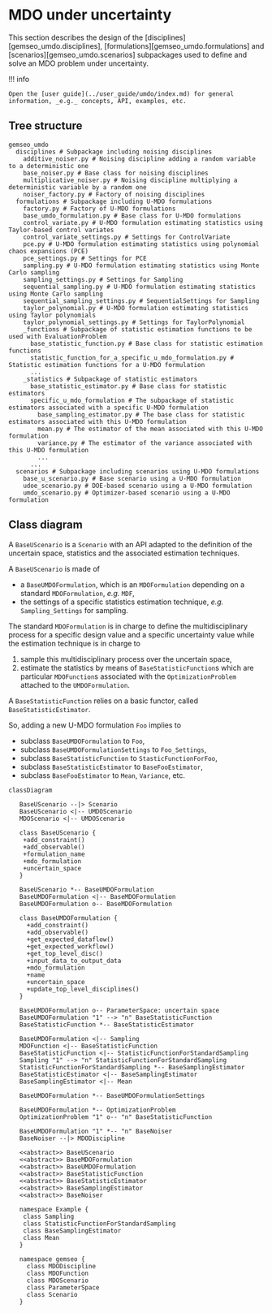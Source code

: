 <!--
Copyright 2021 IRT Saint Exupéry, https://www.irt-saintexupery.com

This work is licensed under the Creative Commons Attribution-ShareAlike 4.0
International License. To view a copy of this license, visit
http://creativecommons.org/licenses/by-sa/4.0/ or send a letter to Creative
Commons, PO Box 1866, Mountain View, CA 94042, USA.
-->
# MDO under uncertainty

This section describes the design of
the [disciplines][gemseo_umdo.disciplines],
[formulations][gemseo_umdo.formulations]
and [scenarios][gemseo_umdo.scenarios]
subpackages
used to define and solve an MDO problem under uncertainty.

!!! info

    Open the [user guide](../user_guide/umdo/index.md) for general information, _e.g._ concepts, API, examples, etc.

## Tree structure

```tree
gemseo_umdo
  disciplines # Subpackage including noising disciplines
    additive_noiser.py # Noising discipline adding a random variable to a deterministic one
    base_noiser.py # Base class for noising disciplines
    multiplicative_noiser.py # Noising discipline multiplying a deterministic variable by a random one
    noiser_factory.py # Factory of noising disciplines
  formulations # Subpackage including U-MDO formulations
    factory.py # Factory of U-MDO formulations
    base_umdo_formulation.py # Base class for U-MDO formulations
    control_variate.py # U-MDO formulation estimating statistics using Taylor-based control variates
    control_variate_settings.py # Settings for ControlVariate
    pce.py # U-MDO formulation estimating statistics using polynomial chaos expansions (PCE)
    pce_settings.py # Settings for PCE
    sampling.py # U-MDO formulation estimating statistics using Monte Carlo sampling
    sampling_settings.py # Settings for Sampling
    sequential_sampling.py # U-MDO formulation estimating statistics using Monte Carlo sampling
    sequential_sampling_settings.py # SequentialSettings for Sampling
    taylor_polynomial.py # U-MDO formulation estimating statistics using Taylor polynomials
    taylor_polynomial_settings.py # Settings for TaylorPolynomial
    _functions # Subpackage of statistic estimation functions to be used with EvaluationProblem
      base_statistic_function.py # Base class for statistic estimation functions
      statistic_function_for_a_specific_u_mdo_formulation.py # Statistic estimation functions for a U-MDO formulation
      ...
    _statistics # Subpackage of statistic estimators
      base_statistic_estimator.py # Base class for statistic estimators
      specific_u_mdo_formulation # The subpackage of statistic estimators associated with a specific U-MDO formulation
        base_sampling_estimator.py # The base class for statistic estimators associated with this U-MDO formulation
        mean.py # The estimator of the mean associated with this U-MDO formulation
        variance.py # The estimator of the variance associated with this U-MDO formulation
        ...
      ...
  scenarios # Subpackage including scenarios using U-MDO formulations
    base_u_scenario.py # Base scenario using a U-MDO formulation
    udoe_scenario.py # DOE-based scenario using a U-MDO formulation
    umdo_scenario.py # Optimizer-based scenario using a U-MDO formulation
```

## Class diagram

A `BaseUScenario` is a `Scenario`
with an API adapted to the definition of the uncertain space, statistics and the associated estimation techniques.

A `BaseUScenario` is made of

- a `BaseUMDOFormulation`, which is an `MDOFormulation` depending on a standard `MDOFormulation`, _e.g._ `MDF`,
- the settings of a specific statistics estimation technique, _e.g._ `Sampling_Settings` for sampling.

The standard `MDOFormulation` is in charge to define the multidisciplinary process
for a specific design value and a specific uncertainty value
while the estimation technique is in charge to

1. sample this multidisciplinary process over the uncertain space,
2. estimate the statistics by means of `BaseStatisticFunction`s
   which are particular `MDOFunction`s
   associated with the `OptimizationProblem` attached to the `UMDOFormulation`.

A `BaseStatisticFunction` relies on a basic functor, called `BaseStatisticEstimator`.

So,
adding a new U-MDO formulation `Foo` implies to

- subclass `BaseUMDOFormulation` to `Foo`,
- subclass `BaseUMDOFormulationSettings` to `Foo_Settings`,
- subclass `BaseStatisticFunction` to `StasticFunctionForFoo`,
- subclass `BaseStatisticEstimator` to `BaseFooEstimator`,
- subclass `BaseFooEstimator` to `Mean`, `Variance`, etc.

``` mermaid
classDiagram

   BaseUScenario --|> Scenario
   BaseUScenario <|-- UMDOScenario
   MDOScenario <|-- UMDOScenario

   class BaseUScenario {
    +add_constraint()
    +add_observable()
    +formulation_name
    +mdo_formulation
    +uncertain_space
   }

   BaseUScenario *-- BaseUMDOFormulation
   BaseUMDOFormulation <|-- BaseMDOFormulation
   BaseUMDOFormulation o-- BaseMDOFormulation

   class BaseUMDOFormulation {
     +add_constraint()
     +add_observable()
     +get_expected_dataflow()
     +get_expected_workflow()
     +get_top_level_disc()
     +input_data_to_output_data
     +mdo_formulation
     +name
     +uncertain_space
     +update_top_level_disciplines()
   }

   BaseUMDOFormulation o-- ParameterSpace: uncertain space
   BaseUMDOFormulation "1" --> "n" BaseStatisticFunction
   BaseStatisticFunction *-- BaseStatisticEstimator

   BaseUMDOFormulation <|-- Sampling
   MDOFunction <|-- BaseStatisticFunction
   BaseStatisticFunction <|-- StatisticFunctionForStandardSampling
   Sampling "1" --> "n" StatisticFunctionForStandardSampling
   StatisticFunctionForStandardSampling *-- BaseSamplingEstimator
   BaseStatisticEstimator <|-- BaseSamplingEstimator
   BaseSamplingEstimator <|-- Mean

   BaseUMDOFormulation *-- BaseUMDOFormulationSettings

   BaseUMDOFormulation *-- OptimizationProblem
   OptimizationProblem "1" o-- "n" BaseStatisticFunction

   BaseUMDOFormulation "1" *-- "n" BaseNoiser
   BaseNoiser --|> MDODiscipline

   <<abstract>> BaseUScenario
   <<abstract>> BaseMDOFormulation
   <<abstract>> BaseUMDOFormulation
   <<abstract>> BaseStatisticFunction
   <<abstract>> BaseStatisticEstimator
   <<abstract>> BaseSamplingEstimator
   <<abstract>> BaseNoiser

   namespace Example {
    class Sampling
    class StatisticFunctionForStandardSampling
    class BaseSamplingEstimator
    class Mean
   }

   namespace gemseo {
     class MDODiscipline
     class MDOFunction
     class MDOScenario
     class ParameterSpace
     class Scenario
   }
```
